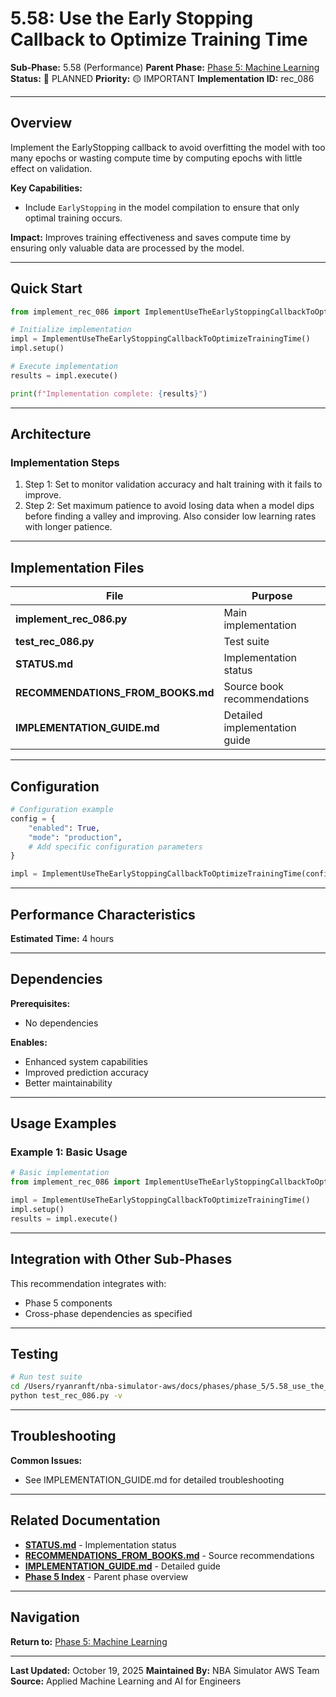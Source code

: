 # 5.58: Use the Early Stopping Callback to Optimize Training Time

**Sub-Phase:** 5.58 (Performance)
**Parent Phase:** [Phase 5: Machine Learning](../PHASE_5_INDEX.md)
**Status:** 🔵 PLANNED
**Priority:** 🟡 IMPORTANT
**Implementation ID:** rec_086

---

## Overview

Implement the EarlyStopping callback to avoid overfitting the model with too many epochs or wasting compute time by computing epochs with little effect on validation.

**Key Capabilities:**
- Include `EarlyStopping` in the model compilation to ensure that only optimal training occurs.

**Impact:**
Improves training effectiveness and saves compute time by ensuring only valuable data are processed by the model.

---

## Quick Start

```python
from implement_rec_086 import ImplementUseTheEarlyStoppingCallbackToOptimizeTrainingTime

# Initialize implementation
impl = ImplementUseTheEarlyStoppingCallbackToOptimizeTrainingTime()
impl.setup()

# Execute implementation
results = impl.execute()

print(f"Implementation complete: {results}")
```

---

## Architecture

### Implementation Steps

1. Step 1: Set to monitor validation accuracy and halt training with it fails to improve.
2. Step 2: Set maximum patience to avoid losing data when a model dips before finding a valley and improving. Also consider low learning rates with longer patience.

---

## Implementation Files

| File | Purpose |
|------|---------|
| **implement_rec_086.py** | Main implementation |
| **test_rec_086.py** | Test suite |
| **STATUS.md** | Implementation status |
| **RECOMMENDATIONS_FROM_BOOKS.md** | Source book recommendations |
| **IMPLEMENTATION_GUIDE.md** | Detailed implementation guide |

---

## Configuration

```python
# Configuration example
config = {
    "enabled": True,
    "mode": "production",
    # Add specific configuration parameters
}

impl = ImplementUseTheEarlyStoppingCallbackToOptimizeTrainingTime(config=config)
```

---

## Performance Characteristics

**Estimated Time:** 4 hours

---

## Dependencies

**Prerequisites:**
- No dependencies

**Enables:**
- Enhanced system capabilities
- Improved prediction accuracy
- Better maintainability

---

## Usage Examples

### Example 1: Basic Usage

```python
# Basic implementation
from implement_rec_086 import ImplementUseTheEarlyStoppingCallbackToOptimizeTrainingTime

impl = ImplementUseTheEarlyStoppingCallbackToOptimizeTrainingTime()
impl.setup()
results = impl.execute()
```

---

## Integration with Other Sub-Phases

This recommendation integrates with:
- Phase 5 components
- Cross-phase dependencies as specified

---

## Testing

```bash
# Run test suite
cd /Users/ryanranft/nba-simulator-aws/docs/phases/phase_5/5.58_use_the_early_stopping_callback_to_optimize_training_time
python test_rec_086.py -v
```

---

## Troubleshooting

**Common Issues:**
- See IMPLEMENTATION_GUIDE.md for detailed troubleshooting

---

## Related Documentation

- **[STATUS.md](STATUS.md)** - Implementation status
- **[RECOMMENDATIONS_FROM_BOOKS.md](RECOMMENDATIONS_FROM_BOOKS.md)** - Source recommendations
- **[IMPLEMENTATION_GUIDE.md](IMPLEMENTATION_GUIDE.md)** - Detailed guide
- **[Phase 5 Index](../PHASE_5_INDEX.md)** - Parent phase overview

---

## Navigation

**Return to:** [Phase 5: Machine Learning](../PHASE_5_INDEX.md)

---

**Last Updated:** October 19, 2025
**Maintained By:** NBA Simulator AWS Team
**Source:** Applied Machine Learning and AI for Engineers
